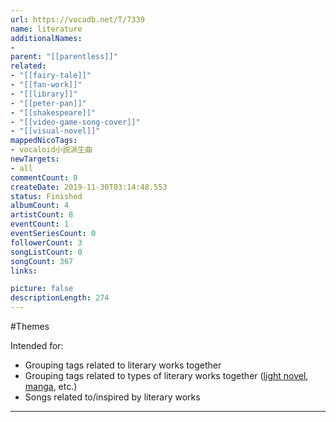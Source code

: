 ```yaml
---
url: https://vocadb.net/T/7339
name: literature
additionalNames: 
- 
parent: "[[parentless]]"
related:
- "[[fairy-tale]]"
- "[[fan-work]]"
- "[[library]]"
- "[[peter-pan]]"
- "[[shakespeare]]"
- "[[video-game-song-cover]]"
- "[[visual-novel]]"
mappedNicoTags:
- vocaloid小説派生曲
newTargets:
- all
commentCount: 0
createDate: 2019-11-30T03:14:48.553
status: Finished
albumCount: 4
artistCount: 8
eventCount: 1
eventSeriesCount: 0
followerCount: 3
songListCount: 0
songCount: 367
links: 

picture: false
descriptionLength: 274
---
```


#Themes

Intended for:

* Grouping tags related to literary works together
* Grouping tags related to types of literary works together ([light novel](https://vocadb.net/T/3107/light-novel), [manga](https://vocadb.net/T/3033/manga), etc.)
* Songs related to/inspired by literary works

---

